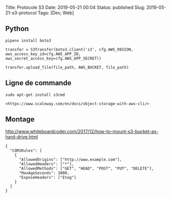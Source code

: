 Title: Protocole S3
Date: 2019-05-21 00:04
Status: published
Slug: 2019-05-21-s3-protocol
Tags: [Dev, Web]


## Python

	pipenv install boto3


```
transfer = S3Transfer(boto3.client('s3', cfg.AWS_REGION, aws_access_key_id=cfg.AWS_APP_ID,
aws_secret_access_key=cfg.AWS_APP_SECRET))

transfer.upload_file(file_path, AWS_BUCKET, file_path)
```

## Ligne de commande

	sudo apt-get install s3cmd

	<https://www.scaleway.com/en/docs/object-storage-with-aws-cli/>

## Montage

<http://www.whiteboardcoder.com/2017/12/how-to-mount-s3-bucket-as-hard-drive.html>

```
{
  "CORSRules": [
    {
      "AllowedOrigins": ["http://www.example.com"],
      "AllowedHeaders": ["*"],
      "AllowedMethods": ["GET", "HEAD", "POST", "PUT", "DELETE"],
      "MaxAgeSeconds": 3000,
      "ExposeHeaders": ["Etag"]
    }
  ]
}
```
